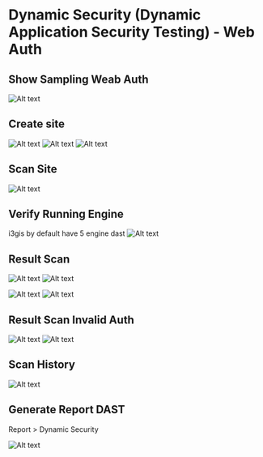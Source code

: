 Dynamic Security (Dynamic Application Security Testing) - Web Auth
===============================

Show Sampling Weab Auth
---------------------

![Alt text](/Chapter-8-dast/img/20-dast.png)

Create site
--------------
![Alt text](/Chapter-8-dast/img/25-dast.png)
![Alt text](/Chapter-8-dast/img/26-dast.png)
![Alt text](/Chapter-8-dast/img/27-dast.png)

Scan Site
---------
![Alt text](/Chapter-8-dast/img/28-dast.png)


Verify Running Engine 
----------------------
i3gis by default have 5 engine dast
![Alt text](/Chapter-8-dast/img/06-dast.png)

Result Scan
-----------
![Alt text](/Chapter-8-dast/img/29-dast.png)
![Alt text](/Chapter-8-dast/img/30-dast.png)

![Alt text](/Chapter-8-dast/img/31-dast.png)
![Alt text](/Chapter-8-dast/img/32-dast.png)

Result Scan Invalid Auth
------------------------

![Alt text](/Chapter-8-dast/img/33-dast.png)
![Alt text](/Chapter-8-dast/img/35-dast.png)

Scan History
------------

![Alt text](/Chapter-8-dast/img/36-dast.png)

Generate Report DAST
-----------------------------

Report > Dynamic Security

![Alt text](/Chapter-8-dast/img/34-dast.png)
